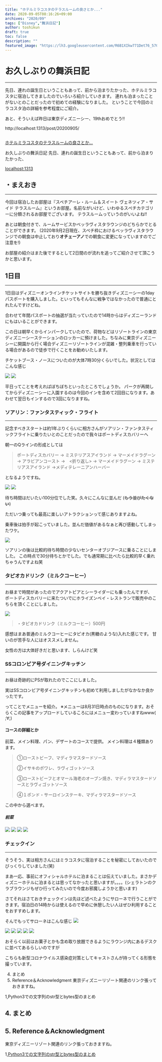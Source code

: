 ```yaml
---
title: "ホテルミラコスタのテラスルームの良さとか..."
date: 2020-09-05T08:16:26+09:00
archives: "2020/09"
tags: ["Disney","舞浜日記"]
author: toshikun
draft: true
toc: false
description: ""
featured_image: "https://lh3.googleusercontent.com/R6B1XIkw771Det76_570ge1Paf1uWPF6jDDi7wzmpGYv_p73PxnxLrA-XyI2isjtZZzlT-xrtc1oozW3a-Drz2jxBZS731w3HZHnk7u4KOAxy6WQ68PO3HdwuKXLrmULlS1alkLjlg=w400"
---
```

# お久しぶりの舞浜日記

- - -

先日、連れの誕生日ということもあって、前から泊まりたかった、ホテルミラコスタに宿泊してきましたのでいろいろ紹介していきます。
連れも泊まったことがないとのことだったので初めての経験になりました。
ということで今回のミラコスタ泊の詳細を参考程度にご紹介。

あと、そういえば昨日は東京ディズニーシー、19thおめでとう‼

http://localhost:1313/post/20200905/


<link rel="stylesheet" href="/css/blogcard.css">
<div class="blogcard"><div class="blogcard-content"><div class="blogcard-image"><div class="blogcard-image-wrapper"><a href="http://localhost:1313/post/20200905/" target="_blank"><img src="https://toshikunblog.net/img/images.jpg" alt=""></a></div></div><div class="blogcard-text"><p class="blogcard-title"><a href="http://localhost:1313/post/20200905/" target="_blank">ホテルミラコスタのテラスルームの良さとか...</a></p><p class="blogcard-description">お久しぶりの舞浜日記 先日、連れの誕生日ということもあって、前から泊まりたかった、</p></div></div><div class="blogcard-footer"><a href="http://localhost:1313/post/20200905/" target="_blank"><img src="https://www.google.com/s2/favicons?domain=http://localhost:1313/post/20200905/" alt="">localhost:1313</a></div></div>

## ・まえおき
---
今回は宿泊したお部屋は『スペチアーレ・ルーム＆スイート ヴェネツィア・サイド テラスルーム』というお部屋。名前ながいけど、いわゆるスぺチカテゴリーに分類されるお部屋でございます。
テラスルームっていうのがいいよね‼

あとは朝食付きで、ルームサービスかベッラヴィスタラウンジのどちらかでとることができます。
(2020年9月2日現在、スペチ枠におけるベッラヴィスタラウンジでの朝食は中止しており**オチェーアノ**での朝食に変更になっていますのでご注意を!)

お部屋の紹介はまた後でするとして2日間のが流れを追ってご紹介させて頂こうかと思います。

## 1日目
---
1日目はディズニーオンラインチケットサイトを勝ち抜きディズニーシーの1dayパスポートを購入しました。といってもそんなに戦争ではなかったので普通にとれたんですけどね。

合わせて年間パスポートの抽選が当たっていたので14時からはディズニーランドにもはいることができます。

この日は朝早くからインパークしていたので、荷物などはリゾートラインの東京ディズニーシーステーションのロッカーに預けました。ちなみに東京ディズニーシーに開園から行く場合ディズニーリゾートラインが混雑・整列乗車を行っている場合があるので徒歩で行くことをお勧めいたします。



チケットブース・ノースについたのが大体7時30分くらいでした。状況としてはこんな感じ

<img src="https://lh3.googleusercontent.com/ic9ncqSr71q0DWVW6Va_vFkon-epP98DIESaziodzos6h4PG8vFafWKGZU9bK8uKd0PpPjLpuAYBBhP1yH_Fpiums76Nb_823MKX04ax-fjvAotuzbkG6JtSu89AVp4BBMlwvO9b_Q=w800" >

<img src="https://lh3.googleusercontent.com/joll0xyvlOSBPiMzdxAa03yLyzdutISvfWZBW-FJmuOgdfi5BcniHPlxPKXUjN-4hnG1YOYt-dIp1Pj1XuxEXK7NFaui3xrjv5PADXrY87md-4Rk43Ah6oeKm_tN1lI8btpDVPnmtg=w800" >

平日ってことを考えればぼちぼちといったところでしょうか。
パークが再開してからディズニーシーに入園するのは今回のインを含めて2回目になります。あわせて翌日もインするので3回になりますね。

### ソアリン：ファンタスティック・フライト
---
記念すべきスタートは約1年ぶりくらいに相方さんがソアリン・ファンタスティックフライトに乗りたいとのことだったので我々はポートディスカバリーへ

朝一のQラインの形成としては

>ポートディスカバリー → ミステリアスアイランド → マーメイドラグーン → アラビアンコースト →　<折り返し> → マーメイドラグーン → ミステリアスアイランド →メディテレーニアンハーバー

となるようですね。

<img src="https://lh3.googleusercontent.com/GPbDZtqgkjT3xmcz_WEwBrdJnUy8-DPDTbefnPxJ9eUFGhrzRyBj9Y6VgsZn4fd2duyt9W5E99RKD0yixx_JeGhOYnXjjewAdAxltGJXMIKDX4JPnGylb_6L9D2FCGIqNZvhbtpLVA=w800" >


<img src="https://lh3.googleusercontent.com/y46gsxf__dtX-ICvA0RSOXM-MbMftfgUH0U86FuHPNCMW2932gXMThEanf2gQRneQHqtkrMervHLH_X1Pndmx9gFYFj5YSJJwFclqu7mfGbudlqu_JT0V7uNXeWFIeJvhUaxKRvg7g=w800" >

待ち時間はだいたい100分位でした笑。久々にこんなに並んだ (~~もう並びたくない~~)

ただいつ乗っても最高に楽しいアトラクションって感じありますよね。


乗車後は拍手が起こっていました。並んだ価値があるなぁと再び感動してしまったワケ。

<img src="https://lh3.googleusercontent.com/80JeH4RVuynkeW9t3F2PVHO24GNhbL7dmUDM4c-xYUprIfLpfjWmhmQd18PzgjubqhJWJjVmnHN-xAxAcGJNa3JFv6AB-eXDVjSmNtC7UpUBd2LRoJosg_6rJHMT5LmeMCwNYsmz9A=w800" >


ソアリンの後は比較的待ち時間の少ないセンターオブジアースに乗ることにしました。
この時点で30分待ちとかでした。でも通常期に比べたら比較的早く乗れちゃうんですよね笑

### タピオカドリンク（ミルクコーヒー）
---
お昼まで時間があったのでアクアトピアとシーライダーにも乗ったんですが、
ポートディスカバリーに来たついでにホライズンベイ・レストランで販売中のこちらを頂くことにしました。

<img src="https://lh3.googleusercontent.com/98wQGMCz_wSO67vuFjlGRxe2Slfj_yK3rmKLltwp-ASLJUWS8oLABm6_k9jI3b4yR9SAoJMpAtdlik4x44d9xZpkpp7qIpj017LeOhJZwBzKp7TOIkqhmIocnY-6Ak3hDnghBztikA=w500" >

>・タピオカドリンク（ミルクコーヒー）500円

感想はまあ普通のミルクコーヒーにタピオカ(黒糖のような)入れた感じです。
甘いのが苦手な人にはオススメしません。

女性の方は大体好きだと思います、しらんけど笑

### SSコロンビア号ダイニングキッチン
---
お昼は奇跡的にPSが取れたのでここにしました。

実はSSコロンビア号ダイニングキッチンも初めて利用しましたがなかなか良かったです。

ってことでメニューを紹介。
※メニューは8月31日時点のものになります。おそらくこの記事をアップロードしているころにはメニュー変わっていますねwww( ;∀;)

#### コースの詳細とか

前菜、メイン料理、パン、デザートのコースで提供。
メイン料理は４種類あります。

>①ローストビーフ、マディラマスタードソース
>
>②イサキのポワレ、ラヴィゴットソース
>
>③ローストビーフとオマール海老のオーブン焼き、マディラマスタードソースとラヴィゴットソース
>
>④１ポンド・サーロインステーキ、マディラマスタードソース

この中から選べます。

##### 前菜

<img src="https://lh3.googleusercontent.com/VcW0-nvQ8RPztWS6cs9xV9IY-g9nUkIZbPT_Rqx3gbFPHpYNf4NEHrTA7FBO7F_nR1q4_WRvmjRKRvk9YNL5YT-Az9kN9Ai0aDulfLoDrM87dLCb9q2Mw3uaiENty34YVCXfQLwyyA=w800" >

<img src="https://lh3.googleusercontent.com/pXjXs_splw6d-hyplvaL2zHcSG-lv01PEqkoWe3BN7D5Gk_EJ3sNsdkt6MVe8SFqi0hLRMvBTnuQqdWeuos0NNXiYlgQ05r8x4NwoFQnAOPOMa2NRxKYIQSfNVlByBCHFHbjLG1SAA=w800" >


<img src="https://lh3.googleusercontent.com/V-cpA0jQAXnqUYTTNu7Dgbi8iBL1bUcR1hjI4WIQldvCAn37u3_RysTVCY4tmZD0R-grysxFEd4Fg4asz9mh87LIVEQCvfe7iB5kCL44O53iA71Ow7cXbLLbqyZpve1yAa-ZEwwdow=w800" >


<img src="https://lh3.googleusercontent.com/KCvwWDYoIgerJ0mpV_H9R0eYoFYKdaYpceDO9XYNtOa49D3R7BKxlc86JM6TMKb-Aez9zobHF9Q1d36A08zpkcDofkZH7iO6ffXOt3O1SaxGVjl_n1hnjgj3-qThMho26CeovdJspg=w800" >


### チェックイン
---


そうそう、実は相方さんにはミラコスタに宿泊することを秘密にしておいたのでびっくりしていました(笑)

まあ一応、事前にオフィシャルホテルに泊まることは伝えていました。まさかディズニーホテルに泊まるとは思ってなかったと思いますが。。。。(シェラトンのクラブラウンジもぜひ行ってみたいので今度お邪魔しようかと思います)

さてそれはさておきチェックインは先ほど述べたようにサローネで行うことができます。宿泊日の14時からは使えるので早めに休憩したい人はぜひ利用することをおすすめします。

そんでもってサローネはこんな感じ
<img src="画像のファイルパスやURLリンク" >

<img src="画像のファイルパスやURLリンク" >

<img src="画像のファイルパスやURLリンク" >

<img src="画像のファイルパスやURLリンク" >

<img src="画像のファイルパスやURLリンク" >

<img src="画像のファイルパスやURLリンク" >

おそらく以前はお菓子とかも含め取り放題できるようにラウンジ内にあるデスクに並べてあるらしいのですが

こちらも新型コロナウイルス感染症対策としてキャストさんが持ってくる形態を撮っています。



4. まとめ
5. Reference＆Acknowledgment
東京ディズニーリゾート関連のリンク張っておきますね。

1,Python3での文字列のstr型とbytes型のまとめ﻿





## 4. まとめ

## 5. Reference＆Acknowledgment

東京ディズニーリゾート関連のリンク張っておきますね。

1,[Python3での文字列のstr型とbytes型のまとめ](https://qiita.com/kuboshu83/items/1c2ad7afda0d9ce71d97)